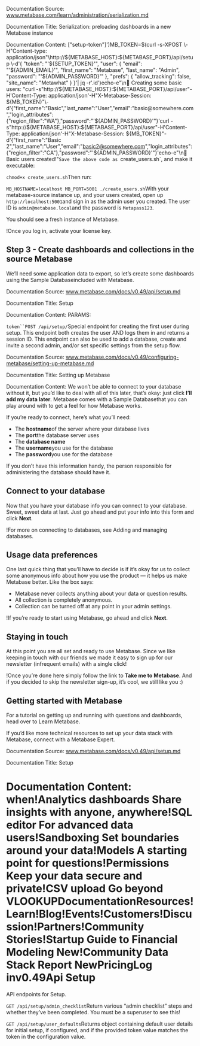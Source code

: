 Documentation Source:
www.metabase.com/learn/administration/serialization.md

Documentation Title:
Serialization: preloading dashboards in a new Metabase instance

Documentation Content:
["setup-token"]')MB_TOKEN=$(curl -s-XPOST \-H"Content-type: application/json"\http://${METABASE_HOST}:${METABASE_PORT}/api/setup \-d'{
 "token": "'${SETUP_TOKEN}'",
 "user": {
 "email": "'${ADMIN_EMAIL}'",
 "first_name": "Metabase",
 "last_name": "Admin",
 "password": "'${ADMIN_PASSWORD}'"
 },
 "prefs": {
 "allow_tracking": false,
 "site_name": "Metawhat"
 }
}'| jq -r'.id')echo-e"\n👥 Creating some basic users: "curl -s"http://${METABASE_HOST}:${METABASE_PORT}/api/user"\-H'Content-Type: application/json'\-H"X-Metabase-Session: ${MB_TOKEN}"\-d'{"first_name":"Basic","last_name":"User","email":"basic@somewhere.com","login_attributes":{"region_filter":"WA"},"password":"'${ADMIN_PASSWORD}'"}'curl -s"http://${METABASE_HOST}:${METABASE_PORT}/api/user"\-H'Content-Type: application/json'\-H"X-Metabase-Session: ${MB_TOKEN}"\-d'{"first_name":"Basic 2","last_name":"User","email":"basic2@somewhere.com","login_attributes":{"region_filter":"CA"},"password":"'${ADMIN_PASSWORD}'"}'echo-e"\n👥 Basic users created!"`Save the above code as `create_users.sh`, and make it executable:

`chmod+x create_users.sh`Then run:

`MB_HOSTNAME=localhost MB_PORT=5001 ./create_users.sh`With your metabase-source instance up, and your users created, open up `http://localhost:5001`and sign in as the admin user you created. The user ID is `admin@metabase.local`and the password is `Metapass123`.

You should see a fresh instance of Metabase.

!Once you log in, activate your license key.

Step 3 - Create dashboards and collections in the source Metabase
-----------------------------------------------------------------

We’ll need some application data to export, so let’s create some dashboards using the Sample Databaseincluded with Metabase.



Documentation Source:
www.metabase.com/docs/v0.49/api/setup.md

Documentation Title:
Setup

Documentation Content:
PARAMS:

`token``POST /api/setup/`Special endpoint for creating the first user during setup. This endpoint both creates the user AND logs them in and
 returns a session ID. This endpoint can also be used to add a database, create and invite a second admin, and/or
 set specific settings from the setup flow.



Documentation Source:
www.metabase.com/docs/v0.49/configuring-metabase/setting-up-metabase.md

Documentation Title:
Setting up Metabase

Documentation Content:
We won’t be able to connect to your database without it, but you’d like to deal with all of this later, that’s okay: just click **I’ll add my data later**. Metabase comes with a Sample Databasethat you can play around with to get a feel for how Metabase works.

If you’re ready to connect, here’s what you’ll need:

* The **hostname**of the server where your database lives
* The **port**the database server uses
* The **database name**
* The **username**you use for the database
* The **password**you use for the database

If you don’t have this information handy, the person responsible for administering the database should have it.

Connect to your database
------------------------

Now that you have your database info you can connect to your database. Sweet, sweet data at last. Just go ahead and put your info into this form and click **Next**.

!For more on connecting to databases, see Adding and managing databases.

Usage data preferences
----------------------

One last quick thing that you’ll have to decide is if it’s okay for us to collect some anonymous info about how you use the product — it helps us make Metabase better. Like the box says:

* Metabase never collects anything about your data or question results.
* All collection is completely anonymous.
* Collection can be turned off at any point in your admin settings.

!If you’re ready to start using Metabase, go ahead and click **Next**.

Staying in touch
----------------

At this point you are all set and ready to use Metabase. Since we like keeping in touch with our friends we made it easy to sign up for our newsletter (infrequent emails) with a single click!

!Once you’re done here simply follow the link to **Take me to Metabase**. And if you decided to skip the newsletter sign-up, it’s cool, we still like you :)

Getting started with Metabase
-----------------------------

For a tutorial on getting up and running with questions and dashboards, head over to Learn Metabase.

If you’d like more technical resources to set up your data stack with Metabase, connect with a Metabase Expert.



Documentation Source:
www.metabase.com/docs/v0.49/api/setup.md

Documentation Title:
Setup

Documentation Content:
when!Analytics dashboards
 Share insights with anyone, anywhere!SQL editor
 For advanced data users!Sandboxing
 Set boundaries around your data!Models
 A starting point for questions!Permissions
 Keep your data secure and private!CSV upload
 Go beyond VLOOKUPDocumentationResources!Learn!Blog!Events!Customers!Discussion!Partners!Community Stories!Startup Guide to Financial Modeling
 New!Community Data Stack Report
 NewPricingLog inv0.49Api
Setup
=====

API endpoints for Setup.

`GET /api/setup/admin_checklist`Return various “admin checklist” steps and whether they’ve been completed. You must be a superuser to see this!

`GET /api/setup/user_defaults`Returns object containing default user details for initial setup, if configured,
 and if the provided token value matches the token in the configuration value.



